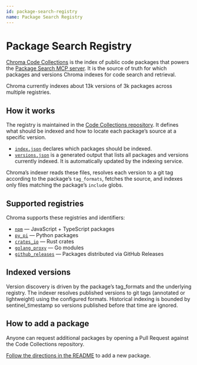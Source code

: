 ```yaml
---
id: package-search-registry
name: Package Search Registry
---
```


# Package Search Registry

[Chroma Code Collections](https://github.com/chroma-core/code-collections) is the index of public code packages that powers the [Package Search MCP server](/cloud/package-search/mcp). It is the source of truth for which packages and versions Chroma indexes for code search and retrieval.

Chroma currently indexes about 13k versions of 3k packages across multiple registries.

## How it works

The registry is maintained in the [Code Collections repository](https://github.com/chroma-core/code-collections). It defines what should be indexed and how to locate each package’s source at a specific version.

- [`index.json`](https://github.com/chroma-core/code-collections/blob/main/index.json) declares which packages should be indexed.
- [`versions.json`](https://github.com/chroma-core/code-collections/blob/main/versions.json) is a generated output that lists all packages and versions currently indexed. It is automatically updated by the indexing service.

Chroma’s indexer reads these files, resolves each version to a git tag according to the package’s `tag_formats`, fetches the source, and indexes only files matching the package’s `include` globs.

## Supported registries

Chroma supports these registries and identifiers:

- [`npm`](https://www.npmjs.com/) — JavaScript + TypeScript packages
- [`py_pi`](https://pypi.org/) — Python packages
- [`crates_io`](https://crates.io/) — Rust crates
- [`golang_proxy`](https://proxy.golang.org/) — Go modules
- [`github_releases`](https://docs.github.com/en/repositories/releasing-projects-on-github/about-releases) — Packages distributed via GitHub Releases

## Indexed versions

Version discovery is driven by the package’s tag_formats and the underlying registry. The indexer resolves published versions to git tags (annotated or lightweight) using the configured formats. Historical indexing is bounded by sentinel_timestamp so versions published before that time are ignored.

## How to add a package

Anyone can request additional packages by opening a Pull Request against the Code Collections repository.

[Follow the directions in the README](https://github.com/chroma-core/code-collections/blob/main/README.md#adding-new-packages) to add a new package.
